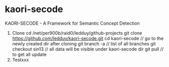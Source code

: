 kaori-secode
============

KAORI-SECODE - A Framework for Semantic Concept Detection

1. Clone
cd /net/per900b/raid0/ledduy/github-projects
git clone https://github.com/ledduy/kaori-secode.git
cd kaori-secode // go to the newly created dir after cloning
git branch -a // list of all branches
git checkout sin13 // all data will be visible under kaori-secode dir
git pull // to get all update
2. Testxxx
